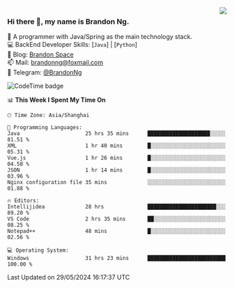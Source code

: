 <img  align="right" src="https://github-readme-stats-brandon0824.vercel.app/api/top-langs/?username=brandon0824&layout=compact">

### Hi there 👋, my name is Brandon Ng.

🌱 A programmer with Java/Spring as the main technology stack.  
💻 BackEnd Developer Skills: [`Java`] | [`Python`]  
📝 Blog: [Brandon Space](https://brandonng.tech)  
📫 Mail: brandonng@foxmail.com  
📰 Telegram: [@BrandonNg](https://t.me/BrandonNg24)  

![CodeTime badge](https://img.shields.io/endpoint?style=flat-square&url=https%3A%2F%2Fapi.codetime.dev%2Fshield%3Fid%3D128%26project%3D%26in%3D604800000)

<!--START_SECTION:waka-->
📊 **This Week I Spent My Time On** 

```text
🕑︎ Time Zone: Asia/Shanghai

💬 Programming Languages: 
Java                     25 hrs 35 mins      ████████████████████░░░░░   81.51 % 
XML                      1 hr 40 mins        █░░░░░░░░░░░░░░░░░░░░░░░░   05.31 % 
Vue.js                   1 hr 26 mins        █░░░░░░░░░░░░░░░░░░░░░░░░   04.58 % 
JSON                     1 hr 14 mins        █░░░░░░░░░░░░░░░░░░░░░░░░   03.96 % 
Nginx configuration file 35 mins             ░░░░░░░░░░░░░░░░░░░░░░░░░   01.88 % 

🔥 Editors: 
Intellijidea             28 hrs              ██████████████████████░░░   89.20 % 
VS Code                  2 hrs 35 mins       ██░░░░░░░░░░░░░░░░░░░░░░░   08.25 % 
Notepad++                48 mins             █░░░░░░░░░░░░░░░░░░░░░░░░   02.56 % 

💻 Operating System: 
Windows                  31 hrs 23 mins      █████████████████████████   100.00 % 
```


 Last Updated on 29/05/2024 16:17:37 UTC
<!--END_SECTION:waka-->

